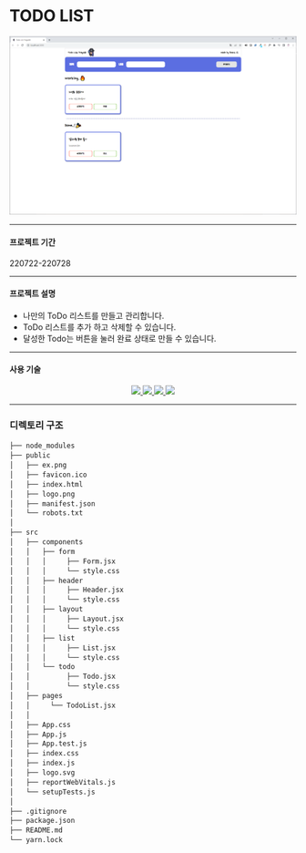 # TODO LIST

![화면 예시](./public/ex.png)

---

#### 프로젝트 기간
220722-220728

---

#### 프로젝트 설명
- 나만의 ToDo 리스트를 만들고 관리합니다.
- ToDo 리스트를 추가 하고 삭제할 수 있습니다.
- 달성한 Todo는 버튼을 눌러 완료 상태로 만들 수 있습니다.

---

#### 사용 기술

<div align=center>
<a href="https://developer.mozilla.org/ko/docs/Web/HTML">
  <img src="https://img.shields.io/badge/html5-E34F26?style=for-the-badge&logo=html5&logoColor=white">
</a>
<a href="https://developer.mozilla.org/ko/docs/Web/CSS">
  <img src="https://img.shields.io/badge/CSS3-1572B6?style=for-the-badge&logo=CSS3&logoColor=white">
</a>
<a href="https://developer.mozilla.org/ko/docs/Learn/JavaScript">
  <img src="https://img.shields.io/badge/javascript-F7DF1E?style=for-the-badge&logo=javascript&logoColor=black">
</a>
<a href="https://ko.reactjs.org/docs/getting-started.html">
  <img src="https://img.shields.io/badge/React-282c34?style=for-the-badge&logo=react&logoColor=61dafb">
</a>
<br>
</div>

---

### 디렉토리 구조
```bash
├── node_modules
├── public
│   ├── ex.png
│   ├── favicon.ico
│   ├── index.html
│   ├── logo.png
│   ├── manifest.json
│   └── robots.txt
│
├── src
│   ├── components
│   │   ├── form
│   │   │     ├── Form.jsx
│   │   │     └── style.css
│   │   ├── header
│   │   │     ├── Header.jsx
│   │   │     └── style.css
│   │   ├── layout
│   │   │     ├── Layout.jsx
│   │   │     └── style.css
│   │   ├── list
│   │   │     ├── List.jsx
│   │   │     └── style.css
│   │   └── todo
│   │         ├── Todo.jsx
│   │         └── style.css
│   ├── pages
│   │     └── TodoList.jsx
│   │
│   ├── App.css
│   ├── App.js
│   ├── App.test.js
│   ├── index.css
│   ├── index.js
│   ├── logo.svg
│   ├── reportWebVitals.js
│   └── setupTests.js
│ 
├── .gitignore
├── package.json
├── README.md
└── yarn.lock
``` 
